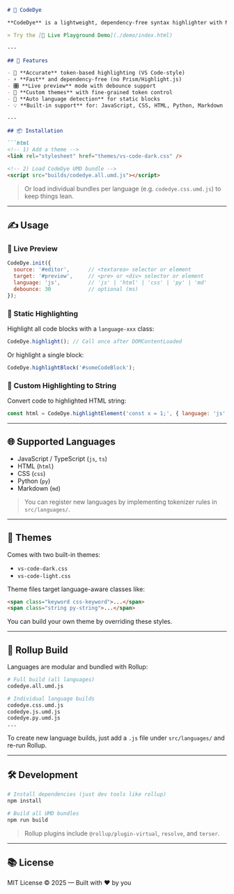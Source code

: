```md
# 🎨 CodeDye

**CodeDye** is a lightweight, dependency-free syntax highlighter with Monaco/VS Code–style tokenization. It supports live previews, static highlighting, and custom theming — perfect for docs, playgrounds, and dev tools.

> Try the [🔗 Live Playground Demo](./demo/index.html)

---

## 🚀 Features

- 🔧 **Accurate** token-based highlighting (VS Code-style)
- ⚡ **Fast** and dependency-free (no Prism/Highlight.js)
- 🎛️ **Live preview** mode with debounce support
- 🌈 **Custom themes** with fine-grained token control
- 🧠 **Auto language detection** for static blocks
- 💡 **Built-in support** for: JavaScript, CSS, HTML, Python, Markdown

---

## 📦 Installation

```html
<!-- 1) Add a theme -->
<link rel="stylesheet" href="themes/vs-code-dark.css" />

<!-- 2) Load CodeDye UMD bundle -->
<script src="builds/codedye.all.umd.js"></script>
```

> Or load individual bundles per language (e.g. `codedye.css.umd.js`) to keep things lean.

---

## ✍️ Usage

### 🔧 Live Preview

```js
CodeDye.init({
  source: '#editor',      // <textarea> selector or element
  target: '#preview',     // <pre> or <div> selector or element
  language: 'js',         // 'js' | 'html' | 'css' | 'py' | 'md'
  debounce: 30            // optional (ms)
});
```

### 📄 Static Highlighting

Highlight all code blocks with a `language-xxx` class:

```js
CodeDye.highlight(); // Call once after DOMContentLoaded
```

Or highlight a single block:

```js
CodeDye.highlightBlock('#someCodeBlock');
```

### 🎨 Custom Highlighting to String

Convert code to highlighted HTML string:

```js
const html = CodeDye.highlightElement('const x = 1;', { language: 'js' });
```

---

## 🌐 Supported Languages

- JavaScript / TypeScript (`js`, `ts`)
- HTML (`html`)
- CSS (`css`)
- Python (`py`)
- Markdown (`md`)

> You can register new languages by implementing tokenizer rules in `src/languages/`.

---

## 🎨 Themes

Comes with two built-in themes:

- `vs-code-dark.css`
- `vs-code-light.css`

Theme files target language-aware classes like:

```html
<span class="keyword css-keyword">...</span>
<span class="string py-string">...</span>
```

You can build your own theme by overriding these styles.

---

## 🧩 Rollup Build

Languages are modular and bundled with Rollup:

```bash
# Full build (all languages)
codedye.all.umd.js

# Individual language builds
codedye.css.umd.js
codedye.js.umd.js
codedye.py.umd.js
...
```

To create new language builds, just add a `.js` file under `src/languages/` and re-run Rollup.

---

## 🛠️ Development

```bash
# Install dependencies (just dev tools like rollup)
npm install

# Build all UMD bundles
npm run build
```

> Rollup plugins include `@rollup/plugin-virtual`, `resolve`, and `terser`.

---

## 📚 License

MIT License © 2025 — Built with ❤️ by you
```
